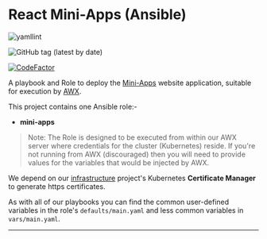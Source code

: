 # React Mini-Apps (Ansible)

![yamllint](https://github.com/InformaticsMatters/react-sci-components-ansible/workflows/lint/badge.svg)

![GitHub tag (latest by date)](https://img.shields.io/github/v/tag/InformaticsMatters/react-sci-components-ansible)

[![CodeFactor](https://www.codefactor.io/repository/github/informaticsmatters/react-sci-components-ansible/badge)](https://www.codefactor.io/repository/github/informaticsmatters/react-sci-components-ansible)

A playbook and Role to deploy the [Mini-Apps] website application, suitable for
execution by [AWX].

This project contains one Ansible role:-

*   **mini-apps**

>   Note: The Role is designed to be executed from within our AWX server
    where credentials for the cluster (Kubernetes) reside. If you're not
    running from AWX (discouraged) then you will need to provide
    values for the variables that would be injected by AWX.

We depend on our [infrastructure] project's Kubernetes
**Certificate Manager** to generate https certificates.

As with all of our playbooks you can find the common user-defined variables
in the role's `defaults/main.yaml` and less common variables in
`vars/main.yaml`.

---

[awx]: https://github.com/ansible/awx
[infrastructure]: https://github.com/InformaticsMatters/ansible-infrastructure
[mini-apps]: https://github.com/informaticsmatters/react-sci-components
